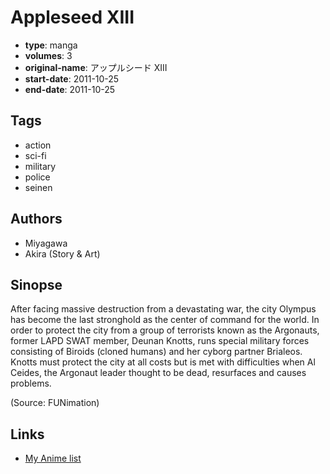 # Appleseed XIII

-   **type**: manga
-   **volumes**: 3
-   **original-name**: アップルシード XIII
-   **start-date**: 2011-10-25
-   **end-date**: 2011-10-25

## Tags

-   action
-   sci-fi
-   military
-   police
-   seinen

## Authors

-   Miyagawa
-   Akira (Story & Art)

## Sinopse

After facing massive destruction from a devastating war, the city Olympus has become the last stronghold as the center of command for the world. In order to protect the city from a group of terrorists known as the Argonauts, former LAPD SWAT member, Deunan Knotts, runs special military forces consisting of Biroids (cloned humans) and her cyborg partner Brialeos. Knotts must protect the city at all costs but is met with difficulties when Al Ceides, the Argonaut leader thought to be dead, resurfaces and causes problems.

(Source: FUNimation)

## Links

-   [My Anime list](https://myanimelist.net/manga/47369/Appleseed_XIII)
